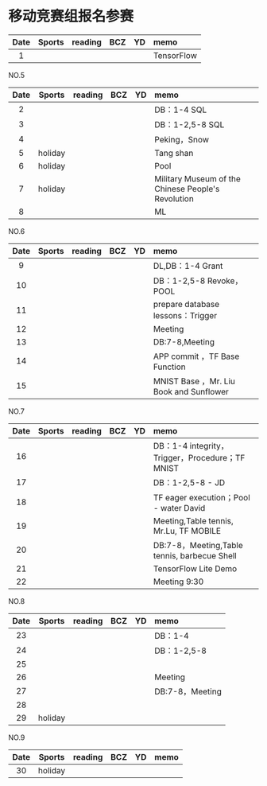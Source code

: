 # 移动竞赛组报名参赛

| Date  | Sports | reading | BCZ | YD | memo | 
| :---: | :---: | :---: | :---: | :---: | :--- | 
| 1 | |  |  |  | TensorFlow | 

NO.5

| Date  | Sports | reading | BCZ | YD | memo | 
| :---: | :---: | :---: | :---: | :---: | :--- | 
| 2 |  |  |  |  | DB：1-4 SQL | 
| 3 |  |  |  |  | DB：1-2,5-8 SQL | 
| 4 |  |  |  |  | Peking，Snow | 
| 5 | holiday |  |  |  | Tang shan | 
| 6 | holiday |  |  |  | Pool | 
| 7 | holiday |  |  |  | Military Museum of the Chinese People's Revolution | 
| 8 |  |  |  |  | ML | 

NO.6

| Date  | Sports | reading | BCZ | YD | memo | 
| :---: | :---: | :---: | :---: | :---: | :--- | 
| 9 |  |  |  |   | DL,DB：1-4 Grant |   
| 10 |  |  |  |  | DB：1-2,5-8 Revoke，POOL | 
| 11 |  |  |  |  | prepare database lessons：Trigger | 
| 12 |  |  |  |  | Meeting | 
| 13 |  |  |  |  | DB:7-8,Meeting | 
| 14 |  |  |  |  | APP commit ，TF Base Function | 
| 15 |  |  |  |  | MNIST Base ，Mr. Liu Book and Sunflower | 

NO.7

| Date  | Sports | reading | BCZ | YD | memo | 
| :---: | :---: | :---: | :---: | :---: | :--- | 
| 16 |  |  |  |  | DB：1-4 integrity，Trigger，Procedure；TF MNIST | 
| 17 |  |  |  |  | DB：1-2,5-8 - JD| 
| 18 |  |  |  |  | TF eager execution；Pool - water David | 
| 19 |  |  |  |  | Meeting,Table tennis, Mr.Lu, TF MOBILE| 
| 20 |  |  |  |  | DB:7-8，Meeting,Table tennis, barbecue Shell| 
| 21 |  |  |  |  | TensorFlow Lite Demo | 
| 22 |  |  |  |  | Meeting 9:30 | 

NO.8

| Date  | Sports | reading | BCZ | YD | memo | 
| :---: | :---: | :---: | :---: | :---: | :--- | 
| 23 |  |  |  |  | DB：1-4 | 
| 24 |  |  |  |  | DB：1-2,5-8 | 
| 25 |  |  |  |  |  | 
| 26 |  |  |  |  | Meeting | 
| 27 |  |  |  |  | DB:7-8，Meeting | 
| 28 |  |  |  |  |  | 
| 29 | holiday |  |  |  |  |  

NO.9

| Date  | Sports | reading | BCZ | YD | memo | 
| :---: | :---: | :---: | :---: | :---: | :--- | 
| 30 | holiday |  |  |  |  | 

